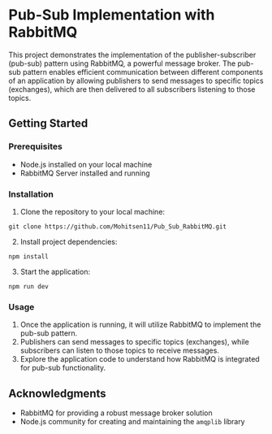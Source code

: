 # Pub-Sub Implementation with RabbitMQ

This project demonstrates the implementation of the publisher-subscriber (pub-sub) pattern using RabbitMQ, a powerful message broker. The pub-sub pattern enables efficient communication between different components of an application by allowing publishers to send messages to specific topics (exchanges), which are then delivered to all subscribers listening to those topics.

## Getting Started

### Prerequisites

- Node.js installed on your local machine
- RabbitMQ Server installed and running

### Installation

1. Clone the repository to your local machine:

```
git clone https://github.com/Mohitsen11/Pub_Sub_RabbitMQ.git
```

2. Install project dependencies:
```
npm install
```
3. Start the application:
```
npm run dev
```

### Usage

1. Once the application is running, it will utilize RabbitMQ to implement the pub-sub pattern.
2. Publishers can send messages to specific topics (exchanges), while subscribers can listen to those topics to receive messages.
3. Explore the application code to understand how RabbitMQ is integrated for pub-sub functionality.

## Acknowledgments

- RabbitMQ for providing a robust message broker solution
- Node.js community for creating and maintaining the `amqplib` library
